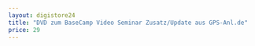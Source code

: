 ```yaml
---
layout: digistore24
title: "DVD zum BaseCamp Video Seminar Zusatz/Update aus GPS-Anl.de"
price: 29
---
```

